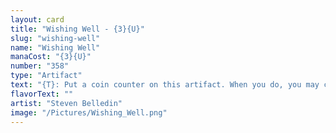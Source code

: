 ```yaml
---
layout: card
title: "Wishing Well - {3}{U}"
slug: "wishing-well"
name: "Wishing Well"
manaCost: "{3}{U}"
number: "358"
type: "Artifact"
text: "{T}: Put a coin counter on this artifact. When you do, you may cast target instant or sorcery card with mana value equal to the number of coin counters on this artifact from your graveyard without paying its mana cost. If that spell would be put into your graveyard, exile it instead. Activate only as a sorcery."
flavorText: ""
artist: "Steven Belledin"
image: "/Pictures/Wishing_Well.png"
---
```



